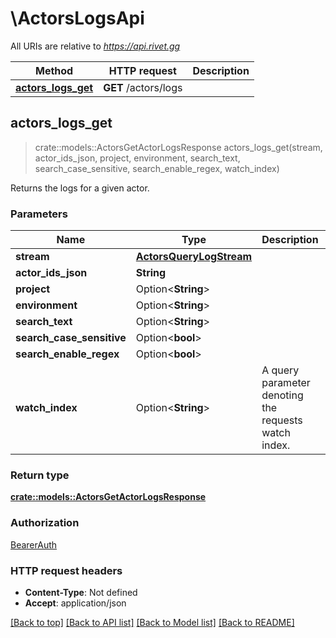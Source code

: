# \ActorsLogsApi

All URIs are relative to *https://api.rivet.gg*

Method | HTTP request | Description
------------- | ------------- | -------------
[**actors_logs_get**](ActorsLogsApi.md#actors_logs_get) | **GET** /actors/logs | 



## actors_logs_get

> crate::models::ActorsGetActorLogsResponse actors_logs_get(stream, actor_ids_json, project, environment, search_text, search_case_sensitive, search_enable_regex, watch_index)


Returns the logs for a given actor.

### Parameters


Name | Type | Description  | Required | Notes
------------- | ------------- | ------------- | ------------- | -------------
**stream** | [**ActorsQueryLogStream**](.md) |  | [required] |
**actor_ids_json** | **String** |  | [required] |
**project** | Option<**String**> |  |  |
**environment** | Option<**String**> |  |  |
**search_text** | Option<**String**> |  |  |
**search_case_sensitive** | Option<**bool**> |  |  |
**search_enable_regex** | Option<**bool**> |  |  |
**watch_index** | Option<**String**> | A query parameter denoting the requests watch index. |  |

### Return type

[**crate::models::ActorsGetActorLogsResponse**](ActorsGetActorLogsResponse.md)

### Authorization

[BearerAuth](../README.md#BearerAuth)

### HTTP request headers

- **Content-Type**: Not defined
- **Accept**: application/json

[[Back to top]](#) [[Back to API list]](../README.md#documentation-for-api-endpoints) [[Back to Model list]](../README.md#documentation-for-models) [[Back to README]](../README.md)

